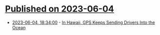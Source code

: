 # [Published on 2023-06-04](index.md)

* [2023-06-04, 18:34:00](https://idle.slashdot.org/story/23/06/04/1754253/in-hawaii-gps-keeps-sending-drivers-into-the-ocean?utm_source=rss1.0mainlinkanon&utm_medium=feed) - [In Hawaii, GPS Keeps Sending Drivers Into the Ocean](https://idle.slashdot.org/story/23/06/04/1754253/in-hawaii-gps-keeps-sending-drivers-into-the-ocean?utm_source=rss1.0mainlinkanon&utm_medium=feed)
